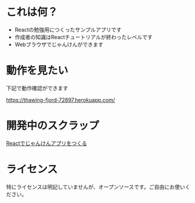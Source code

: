 # これは何？
- Reactの勉強用につくったサンプルアプリです
- 作成者の知識はReactチュートリアルが終わったレベルです
- Webブラウザでじゃんけんができます

# 動作を見たい
下記で動作確認ができます

https://thawing-fjord-72897.herokuapp.com/

# 開発中のスクラップ
[Reactでじゃんけんアプリをつくる](https://zenn.dev/st43/scraps/af8000d5edb95e)

# ライセンス
特にライセンスは明記していませんが、オープンソースです。ご自由にお使いください。
